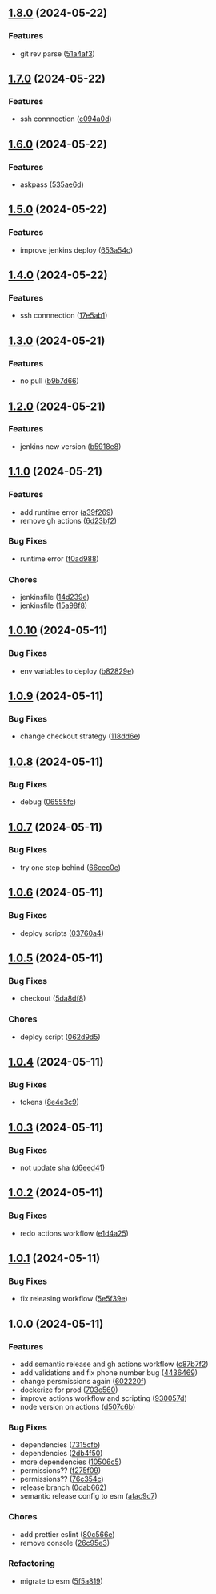 ## [1.8.0](https://github.com/gusramirez-aplazo/ws-messenger/compare/v1.7.0...v1.8.0) (2024-05-22)


### Features

* git rev parse ([51a4af3](https://github.com/gusramirez-aplazo/ws-messenger/commit/51a4af35389817b255caa0891c036d8af5d7d99e))

## [1.7.0](https://github.com/gusramirez-aplazo/ws-messenger/compare/v1.6.0...v1.7.0) (2024-05-22)


### Features

* ssh connnection ([c094a0d](https://github.com/gusramirez-aplazo/ws-messenger/commit/c094a0d1546fed25564a3f601254df1cbfe75109))

## [1.6.0](https://github.com/gusramirez-aplazo/ws-messenger/compare/v1.5.0...v1.6.0) (2024-05-22)


### Features

* askpass ([535ae6d](https://github.com/gusramirez-aplazo/ws-messenger/commit/535ae6db0143ba0a93e9d464919a4ee1eac6b122))

## [1.5.0](https://github.com/gusramirez-aplazo/ws-messenger/compare/v1.4.0...v1.5.0) (2024-05-22)


### Features

* improve jenkins deploy ([653a54c](https://github.com/gusramirez-aplazo/ws-messenger/commit/653a54cac254ceeb29b4b9e8e04b10037d926450))

## [1.4.0](https://github.com/gusramirez-aplazo/ws-messenger/compare/v1.3.0...v1.4.0) (2024-05-22)


### Features

* ssh connnection ([17e5ab1](https://github.com/gusramirez-aplazo/ws-messenger/commit/17e5ab15025edd6794dc2abf6b746bc78fb03cdf))

## [1.3.0](https://github.com/gusramirez-aplazo/ws-messenger/compare/v1.2.0...v1.3.0) (2024-05-21)


### Features

* no pull ([b9b7d66](https://github.com/gusramirez-aplazo/ws-messenger/commit/b9b7d66ff498fbfeffa1e79d0b7c2dc2b878e967))

## [1.2.0](https://github.com/gusramirez-aplazo/ws-messenger/compare/v1.1.0...v1.2.0) (2024-05-21)


### Features

* jenkins new version ([b5918e8](https://github.com/gusramirez-aplazo/ws-messenger/commit/b5918e83271d70053cf5f0bb515c11008dc2041a))

## [1.1.0](https://github.com/gusramirez-aplazo/ws-messenger/compare/v1.0.10...v1.1.0) (2024-05-21)


### Features

* add runtime error ([a39f269](https://github.com/gusramirez-aplazo/ws-messenger/commit/a39f269c932e81dddc253eb1c37e7016eb38dc90))
* remove gh actions ([6d23bf2](https://github.com/gusramirez-aplazo/ws-messenger/commit/6d23bf2b1cb90980bc4e7abcbaaf693ee444c7ed))


### Bug Fixes

* runtime error ([f0ad988](https://github.com/gusramirez-aplazo/ws-messenger/commit/f0ad988bc5507891fd8d28b7badca9bb059bda91))


### Chores

* jenkinsfile ([14d239e](https://github.com/gusramirez-aplazo/ws-messenger/commit/14d239e1afa4c5d1ed26ec1fe961c2d3eb294015))
* jenkinsfile ([15a98f8](https://github.com/gusramirez-aplazo/ws-messenger/commit/15a98f8a8a5586855aba32d6f1dcdc0abf2f211f))

## [1.0.10](https://github.com/gusramirez-aplazo/ws-messenger/compare/v1.0.9...v1.0.10) (2024-05-11)


### Bug Fixes

* env variables to deploy ([b82829e](https://github.com/gusramirez-aplazo/ws-messenger/commit/b82829e7846fef79335f361dfbd40011bd2d3bb5))

## [1.0.9](https://github.com/gusramirez-aplazo/ws-messenger/compare/v1.0.8...v1.0.9) (2024-05-11)


### Bug Fixes

* change checkout strategy ([118dd6e](https://github.com/gusramirez-aplazo/ws-messenger/commit/118dd6ef22f1ed5d347eca7d3fac5507227ce0bd))

## [1.0.8](https://github.com/gusramirez-aplazo/ws-messenger/compare/v1.0.7...v1.0.8) (2024-05-11)


### Bug Fixes

* debug ([06555fc](https://github.com/gusramirez-aplazo/ws-messenger/commit/06555fccc4d1c1c5948681a27c3988c8154cbe5b))

## [1.0.7](https://github.com/gusramirez-aplazo/ws-messenger/compare/v1.0.6...v1.0.7) (2024-05-11)


### Bug Fixes

* try one step behind ([66cec0e](https://github.com/gusramirez-aplazo/ws-messenger/commit/66cec0ee5ab33ed197c81c5f052ef7c9809f556a))

## [1.0.6](https://github.com/gusramirez-aplazo/ws-messenger/compare/v1.0.5...v1.0.6) (2024-05-11)


### Bug Fixes

* deploy scripts ([03760a4](https://github.com/gusramirez-aplazo/ws-messenger/commit/03760a4d34ea1b95ba82bffff2c38db74cbe6554))

## [1.0.5](https://github.com/gusramirez-aplazo/ws-messenger/compare/v1.0.4...v1.0.5) (2024-05-11)


### Bug Fixes

* checkout ([5da8df8](https://github.com/gusramirez-aplazo/ws-messenger/commit/5da8df8f184c918e221cf656829d503f6941dfdf))


### Chores

* deploy script ([062d9d5](https://github.com/gusramirez-aplazo/ws-messenger/commit/062d9d5d7047fccae97cfad24304e7fac39a5a3c))

## [1.0.4](https://github.com/gusramirez-aplazo/ws-messenger/compare/v1.0.3...v1.0.4) (2024-05-11)


### Bug Fixes

* tokens ([8e4e3c9](https://github.com/gusramirez-aplazo/ws-messenger/commit/8e4e3c978f53d7a37ad752162a5d329cc96ccaf0))

## [1.0.3](https://github.com/gusramirez-aplazo/ws-messenger/compare/v1.0.2...v1.0.3) (2024-05-11)


### Bug Fixes

* not update sha ([d6eed41](https://github.com/gusramirez-aplazo/ws-messenger/commit/d6eed4173908e350167efac913955c5ed4789121))

## [1.0.2](https://github.com/gusramirez-aplazo/ws-messenger/compare/v1.0.1...v1.0.2) (2024-05-11)


### Bug Fixes

* redo actions workflow ([e1d4a25](https://github.com/gusramirez-aplazo/ws-messenger/commit/e1d4a25d63b1afb85c23e166bf1ae0398a5b8ba8))

## [1.0.1](https://github.com/gusramirez-aplazo/ws-messenger/compare/v1.0.0...v1.0.1) (2024-05-11)


### Bug Fixes

* fix releasing workflow ([5e5f39e](https://github.com/gusramirez-aplazo/ws-messenger/commit/5e5f39ee922b05435bee9f8b41491b9122edd101))

## 1.0.0 (2024-05-11)


### Features

* add semantic release and gh actions workflow ([c87b7f2](https://github.com/gusramirez-aplazo/ws-messenger/commit/c87b7f2c1034db43f6ca604e7a3a9a8101be1a88))
* add validations and fix phone number bug ([4436469](https://github.com/gusramirez-aplazo/ws-messenger/commit/44364699040e332c94b465978f6b60b397c10f8a))
* change persmissions again ([602220f](https://github.com/gusramirez-aplazo/ws-messenger/commit/602220f67ddf56d526c0f4bd1eab5e40f8a4537a))
* dockerize for prod ([703e560](https://github.com/gusramirez-aplazo/ws-messenger/commit/703e56033d8b1ee05bcd45064a783133bf9acad4))
* improve actions workflow and scripting ([930057d](https://github.com/gusramirez-aplazo/ws-messenger/commit/930057d14a4ea82c9523f9f0df9608d7ffcb3ba2))
* node version on actions ([d507c6b](https://github.com/gusramirez-aplazo/ws-messenger/commit/d507c6b56b9005d7b71f3743c2174232c9c2584b))


### Bug Fixes

* dependencies ([7315cfb](https://github.com/gusramirez-aplazo/ws-messenger/commit/7315cfbf74feaad6ac2796c8e06b137de4e20b12))
* dependencies ([2db4f50](https://github.com/gusramirez-aplazo/ws-messenger/commit/2db4f50b3363caf305cbbca7fbb02dadf2c3c37e))
* more dependencies ([10506c5](https://github.com/gusramirez-aplazo/ws-messenger/commit/10506c5f10eb7393951cab4080525cc391ffce70))
* permissions?? ([f275f09](https://github.com/gusramirez-aplazo/ws-messenger/commit/f275f0991f1c8a545308742f1e925d6ee15101ad))
* permissions?? ([76c354c](https://github.com/gusramirez-aplazo/ws-messenger/commit/76c354cbc60617ce44535cb605465fe8afb523c4))
* release branch ([0dab662](https://github.com/gusramirez-aplazo/ws-messenger/commit/0dab66260cc8e29c7690fc93d42aa7c890d4f0b0))
* semantic release config to esm ([afac9c7](https://github.com/gusramirez-aplazo/ws-messenger/commit/afac9c727daf4d1d91ba465d46ad4c8b38ba94fd))


### Chores

* add prettier eslint ([80c566e](https://github.com/gusramirez-aplazo/ws-messenger/commit/80c566e4426b681b555fd83ac1891b1ec31841ed))
* remove console ([26c95e3](https://github.com/gusramirez-aplazo/ws-messenger/commit/26c95e3ad89d6973f6e6fffe510a79925675146d))


### Refactoring

* migrate to esm ([5f5a819](https://github.com/gusramirez-aplazo/ws-messenger/commit/5f5a8191dd860298766337521f1a51468f0d270b))
